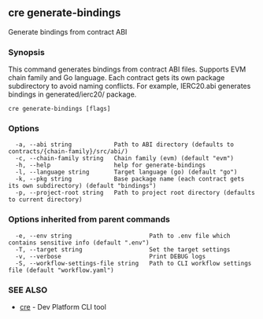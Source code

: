## cre generate-bindings

Generate bindings from contract ABI

### Synopsis

This command generates bindings from contract ABI files.
Supports EVM chain family and Go language.
Each contract gets its own package subdirectory to avoid naming conflicts.
For example, IERC20.abi generates bindings in generated/ierc20/ package.

```
cre generate-bindings [flags]
```

### Options

```
  -a, --abi string            Path to ABI directory (defaults to contracts/{chain-family}/src/abi/)
  -c, --chain-family string   Chain family (evm) (default "evm")
  -h, --help                  help for generate-bindings
  -l, --language string       Target language (go) (default "go")
  -k, --pkg string            Base package name (each contract gets its own subdirectory) (default "bindings")
  -p, --project-root string   Path to project root directory (defaults to current directory)
```

### Options inherited from parent commands

```
  -e, --env string                      Path to .env file which contains sensitive info (default ".env")
  -T, --target string                   Set the target settings
  -v, --verbose                         Print DEBUG logs
  -S, --workflow-settings-file string   Path to CLI workflow settings file (default "workflow.yaml")
```

### SEE ALSO

* [cre](cre.md)	 - Dev Platform CLI tool

